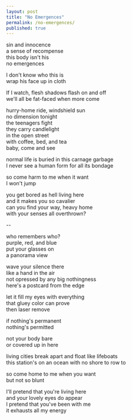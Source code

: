 ```yaml
---
layout: post
title: "No Emergences"
permalink: /no-emergences/
published: true
---
```


sin and innocence  
a sense of recompense  
this body isn't his  
no emergences  

I don't know who this is  
wrap his face up in cloth  

If I watch, flesh shadows flash on and off  
we'll all be fat-faced when more come  

hurry-home ride, windshield sun  
no dimension tonight  
the teenagers fight  
they carry candlelight  
in the open street  
with coffee, bed, and tea  
baby, come and see  

normal life is buried in this carnage garbage  
I never see a human form for all its bondage  
  
so come harm to me when it want  
I won't jump  
  
you get bored as hell living here  
and it makes you so cavalier  
can you find your way, heavy home  
with your senses all overthrown?  

--

who remembers who?  
purple, red, and blue  
put your glasses on  
a panorama view  

wave your silence there  
like a hand in the air  
not opressed by any big nothingness  
here's a postcard from the edge  

let it fill my eyes with everything  
that gluey color can prove  
then laser remove  

if nothing's permanent  
nothing's permitted  

not your body bare  
or covered up in here  

living cities break apart and float like lifeboats  
this station's on an ocean with no shore to row to  
  
so come home to me when you want  
but not so blunt  
  
I'll pretend that you're living here  
and your lovely eyes do appear  
I pretend that you've been with me  
it exhausts all my energy  
